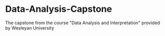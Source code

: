 # Data-Analysis-Capstone
The capstone from the course "Data Analysis and Interpretation" provided by Wesleyan University
